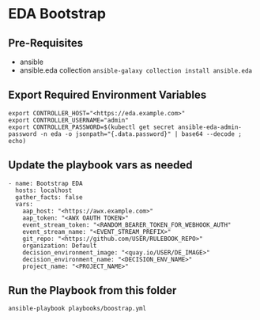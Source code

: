 # EDA Bootstrap

## Pre-Requisites
- ansible
- ansible.eda collection ```ansible-galaxy collection install ansible.eda```

## Export Required Environment Variables
```
export CONTROLLER_HOST="<https://eda.example.com>"
export CONTROLLER_USERNAME="admin"
export CONTROLLER_PASSWORD=$(kubectl get secret ansible-eda-admin-password -n eda -o jsonpath="{.data.password}" | base64 --decode ; echo)
```
## Update the playbook vars as needed
```
- name: Bootstrap EDA
  hosts: localhost
  gather_facts: false
  vars:
    aap_host: "<https://awx.example.com>"
    aap_token: "<AWX OAUTH TOKEN>"
    event_stream_token: "<RANDOM_BEARER_TOKEN_FOR_WEBHOOK_AUTH"
    event_stream_name: "<EVENT_STREAM_PREFIX>"
    git_repo: "<https://github.com/USER/RULEBOOK_REPO>"
    organization: Default
    decision_environment_image: "<quay.io/USER/DE_IMAGE>"
    decision_environment_name: "<DECISION_ENV_NAME>"
    project_name: "<PROJECT_NAME>"
```

## Run the Playbook from this folder
```
ansible-playbook playbooks/boostrap.yml
```